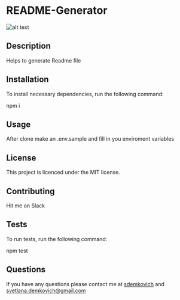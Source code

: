 
  # README-Generator

  ![alt text](https://img.shields.io/badge/license-MIT-blue) 

  ## Description
  Helps to generate Readme file

  ## Installation
  To install necessary dependencies, run the following command:

  npm i

  ## Usage
  After clone make an .env.sample and fill in you enviroment variables

  ## License
  This project is licenced under the MIT license.

  ## Contributing
  Hit me on Slack

  ## Tests
  To run tests, run the following command:

  npm test

  ## Questions
  If you have any questions please contact me at [sdemkovich](sdemkovich) and svetlana.demkovich@gmail.com

  